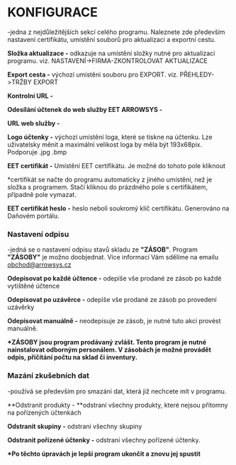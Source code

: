 # KONFIGURACE

-jedna z nejdůležitějších sekcí celého programu. Naleznete zde především nastavení certifikátu, umístění souborů pro aktualizaci a exportní cestu.

**Složka aktualizace -** odkazuje na umístění složky nutné pro aktualizaci programu. viz. NASTAVENÍ-&gt;FIRMA-ZKONTROLOVAT AKTUALIZACE

**Export cesta -** výchozí umístění souboru pro EXPORT. viz. PŘEHLEDY-&gt;TRŽBY EXPORT

**Kontrolní URL -**

**Odesílání účtenek do web služby EET ARROWSYS -**

**URL web služby -**

**Logo účtenky -** výchozí umístění loga, které se tiskne na účtenku. Lze uživatelsky měnit a maximální velikost loga by měla být 193x68pix. Podporuje .jpg .bmp

**EET certifikát -** Umístění EET certifikátu. Je možné do tohoto pole kliknout

\*certifikát se načte do programu automaticky z jiného umístění, než je složka s programem. Stačí kliknou do prázdného pole s certifikátem, případně pole vymazat.

**EET certifikát heslo -** heslo neboli soukromý klíč certifikátu. Generováno na Daňovém portálu.

### Nastavení odpisu

-jedná se o nastavení odpisu stavů skladu ze **"ZÁSOB"**. Program **"ZÁSOBY"** je možno doobjednat. Více informací Vám sdělíme na emailu obchod@arrowsys.cz

**Odepisovat po každé účtence -** odepíše vše prodané ze zásob po každé vytištěné účtence

**Odepisovat po uzávěrce -** odepíše vše prodané ze zásob po provedení uzávěrky

**Odepisovat manuálně -** neodepisuje ze zásob, je nutné tuto akci provést manuálně.

**\*ZÁSOBY jsou program prodávaný zvlášt. Tento program je nutné nainstalovat odborným personálem. V zásobách je možné provádět odpis, přičítání počtu na sklad či inventury.**

### Mazání zkušebních dat

-používá se především pro smazání dat, která již nechcete mít v programu.

**Odstranit produkty - **odstraní všechny produkty, které nejsou přítomny na pořízených účtenkách

**Odstranit skupiny -** odstraní všechny skupiny

**Odstranit pořízené účtenky -** odstraní všechny pořízené účtenky.

**\*Po těchto úpravách je lepší program ukončit a znovu jej spustit**

